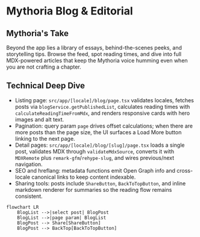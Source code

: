 # Mythoria Blog & Editorial

## Mythoria's Take

Beyond the app lies a library of essays, behind-the-scenes peeks, and storytelling tips. Browse the feed, spot reading times, and dive into full MDX-powered articles that keep the Mythoria voice humming even when you are not crafting a chapter.

## Technical Deep Dive

- Listing page: `src/app/[locale]/blog/page.tsx` validates locales, fetches posts via `blogService.getPublishedList`, calculates reading times with `calculateReadingTimeFromMdx`, and renders responsive cards with hero images and alt text.
- Pagination: query param `page` drives offset calculations; when there are more posts than the page size, the UI surfaces a Load More button linking to the next page.
- Detail pages: `src/app/[locale]/blog/[slug]/page.tsx` loads a single post, validates MDX through `validateMdxSource`, converts it with `MDXRemote` plus `remark-gfm`/`rehype-slug`, and wires previous/next navigation.
- SEO and hreflang: metadata functions emit Open Graph info and cross-locale canonical links to keep content indexable.
- Sharing tools: posts include `ShareButton`, `BackToTopButton`, and inline markdown renderer for summaries so the reading flow remains consistent.

```mermaid
flowchart LR
    BlogList -->|select post| BlogPost
    BlogList -->|page param| BlogList
    BlogPost --> Share[ShareButton]
    BlogPost --> BackTop[BackToTopButton]
```
